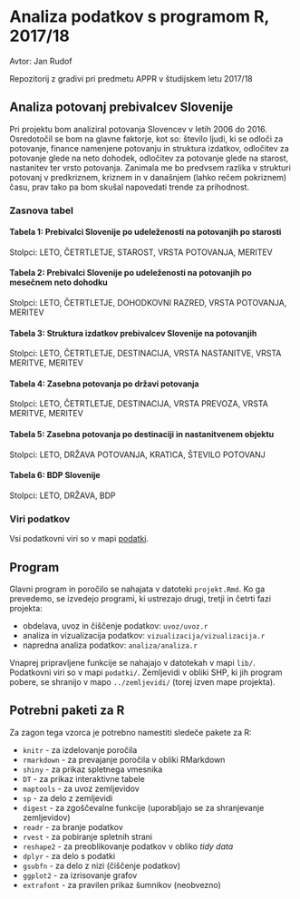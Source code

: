 # Analiza podatkov s programom R, 2017/18

Avtor: Jan Rudof

Repozitorij z gradivi pri predmetu APPR v študijskem letu 2017/18

## Analiza potovanj prebivalcev Slovenije

Pri projektu bom analiziral potovanja Slovencev v letih 2006 do 2016. Osredotočil se bom na glavne faktorje, kot so: število ljudi, ki se odloči za potovanje, finance namenjene potovanju in struktura izdatkov, odločitev za potovanje glede na neto dohodek, odločitev za potovanje glede na starost, nastanitev ter vrsto potovanja. Zanimala me bo predvsem razlika v strukturi potovanj v predkriznem, kriznem in v današnjem (lahko rečem pokriznem) času, prav tako pa bom skušal napovedati trende za prihodnost. 

### Zasnova tabel

#### Tabela 1: Prebivalci Slovenije po udeleženosti na potovanjih po starosti
Stolpci: LETO, ČETRTLETJE, STAROST, VRSTA POTOVANJA, MERITEV

#### Tabela 2: Prebivalci Slovenije po udeleženosti na potovanjih po mesečnem neto dohodku
Stolpci: LETO, ČETRTLETJE, DOHODKOVNI RAZRED, VRSTA POTOVANJA, MERITEV

#### Tabela 3: Struktura izdatkov prebivalcev Slovenije na potovanjih 
Stolpci: LETO, ČETRTLETJE, DESTINACIJA, VRSTA NASTANITVE, VRSTA MERITVE, MERITEV

#### Tabela 4: Zasebna potovanja po državi potovanja
Stolpci: LETO, ČETRTLETJE, DESTINACIJA, VRSTA PREVOZA, VRSTA MERITVE, MERITEV

#### Tabela 5: Zasebna potovanja po destinaciji in nastanitvenem objektu
Stolpci: LETO, DRŽAVA POTOVANJA, KRATICA, ŠTEVILO POTOVANJ

#### Tabela 6: BDP Slovenije
Stolpci: LETO, DRŽAVA, BDP

### Viri podatkov

Vsi podatkovni viri so v mapi [podatki](https://github.com/janrudof/APPR-2017-18/tree/master/podatki).

## Program

Glavni program in poročilo se nahajata v datoteki `projekt.Rmd`. Ko ga prevedemo,
se izvedejo programi, ki ustrezajo drugi, tretji in četrti fazi projekta:

* obdelava, uvoz in čiščenje podatkov: `uvoz/uvoz.r`
* analiza in vizualizacija podatkov: `vizualizacija/vizualizacija.r`
* napredna analiza podatkov: `analiza/analiza.r`

Vnaprej pripravljene funkcije se nahajajo v datotekah v mapi `lib/`. Podatkovni
viri so v mapi `podatki/`. Zemljevidi v obliki SHP, ki jih program pobere, se
shranijo v mapo `../zemljevidi/` (torej izven mape projekta).

## Potrebni paketi za R

Za zagon tega vzorca je potrebno namestiti sledeče pakete za R:

* `knitr` - za izdelovanje poročila
* `rmarkdown` - za prevajanje poročila v obliki RMarkdown
* `shiny` - za prikaz spletnega vmesnika
* `DT` - za prikaz interaktivne tabele
* `maptools` - za uvoz zemljevidov
* `sp` - za delo z zemljevidi
* `digest` - za zgoščevalne funkcije (uporabljajo se za shranjevanje zemljevidov)
* `readr` - za branje podatkov
* `rvest` - za pobiranje spletnih strani
* `reshape2` - za preoblikovanje podatkov v obliko *tidy data*
* `dplyr` - za delo s podatki
* `gsubfn` - za delo z nizi (čiščenje podatkov)
* `ggplot2` - za izrisovanje grafov
* `extrafont` - za pravilen prikaz šumnikov (neobvezno)
